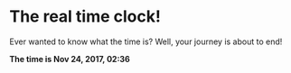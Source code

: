 # The real time clock!

Ever wanted to know what the time is? Well, your journey is about to end!

**The time is Nov 24, 2017, 02:36**